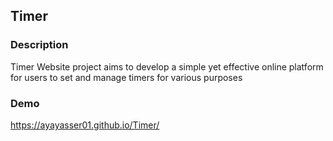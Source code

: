 ## Timer
### Description
Timer Website project aims to develop a simple yet effective online platform for users to set and manage timers for various purposes
### Demo
https://ayayasser01.github.io/Timer/
